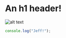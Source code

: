 # An h1 header!
![alt text](https://pbs.twimg.com/media/C-WXcbPXgAI2zYX?format=jpg&name=medium "Jeff Goldblum in a food truck")
```javascript
console.log("Jeff!");
```
